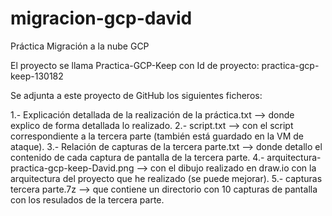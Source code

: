 # migracion-gcp-david
Práctica Migración a la nube GCP

El proyecto se llama Practica-GCP-Keep con Id de proyecto: practica-gcp-keep-130182

Se adjunta a este proyecto de GitHub los siguientes ficheros:
 
  1.- Explicación detallada de la realización de la práctica.txt --> donde explico de forma detallada lo realizado.
  2.- script.txt --> con el script correspondiente a la tercera parte (también está guardado en la VM de ataque).
  3.- Relación de capturas de la tercera parte.txt --> donde detallo el contenido de cada captura de pantalla de la tercera parte.
  4.- arquitectura-practica-gcp-keep-David.png --> con el dibujo realizado en draw.io con la arquitectura del proyecto que he realizado (se puede mejorar).
  5.- capturas tercera parte.7z --> que contiene un directorio con 10 capturas de pantalla con los resulados de la tercera parte.
